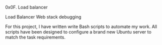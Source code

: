 
0x0F. Load balancer

Load Balancer
Web stack debugging

For this project, I have written write Bash scripts to automate my work. All scripts have been designed to configure a brand new Ubuntu server to match the task requirements.